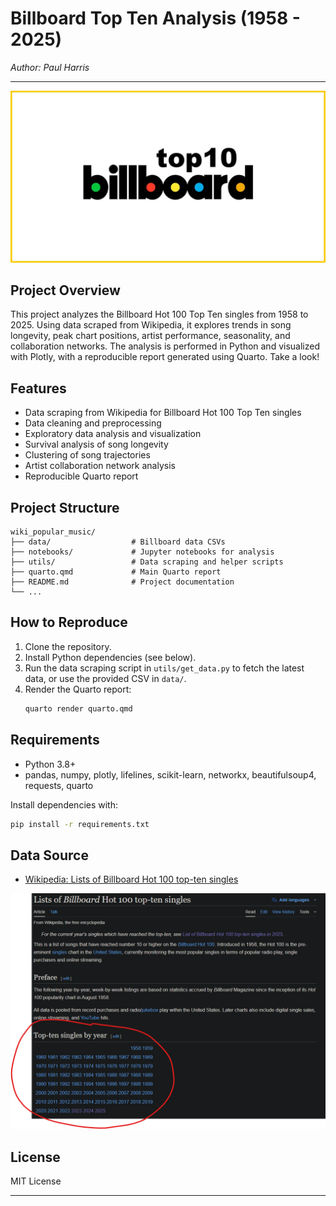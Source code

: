 # Billboard Top Ten Analysis (1958 - 2025)

_Author: Paul Harris_

---

![Project Welcome](images/billboard-top-10.jpg)

## Project Overview

This project analyzes the Billboard Hot 100 Top Ten singles from 1958 to 2025. Using data scraped from Wikipedia, it explores trends in song longevity, peak chart positions, artist performance, seasonality, and collaboration networks. The analysis is performed in Python and visualized with Plotly, with a reproducible report generated using Quarto. Take a look!


## Features
- Data scraping from Wikipedia for Billboard Hot 100 Top Ten singles
- Data cleaning and preprocessing
- Exploratory data analysis and visualization
- Survival analysis of song longevity
- Clustering of song trajectories
- Artist collaboration network analysis
- Reproducible Quarto report

## Project Structure
```
wiki_popular_music/
├── data/                  # Billboard data CSVs
├── notebooks/             # Jupyter notebooks for analysis
├── utils/                 # Data scraping and helper scripts
├── quarto.qmd             # Main Quarto report
├── README.md              # Project documentation
└── ...
```

## How to Reproduce
1. Clone the repository.
2. Install Python dependencies (see below).
3. Run the data scraping script in `utils/get_data.py` to fetch the latest data, or use the provided CSV in `data/`.
4. Render the Quarto report:
   ```sh
   quarto render quarto.qmd
   ```

## Requirements
- Python 3.8+
- pandas, numpy, plotly, lifelines, scikit-learn, networkx, beautifulsoup4, requests, quarto

Install dependencies with:
```sh
pip install -r requirements.txt
```

## Data Source
- [Wikipedia: Lists of Billboard Hot 100 top-ten singles](https://en.wikipedia.org/wiki/Lists_of_Billboard_Hot_100_top-ten_singles)

![Data Source](images/datasource.png)

## License
MIT License

---


